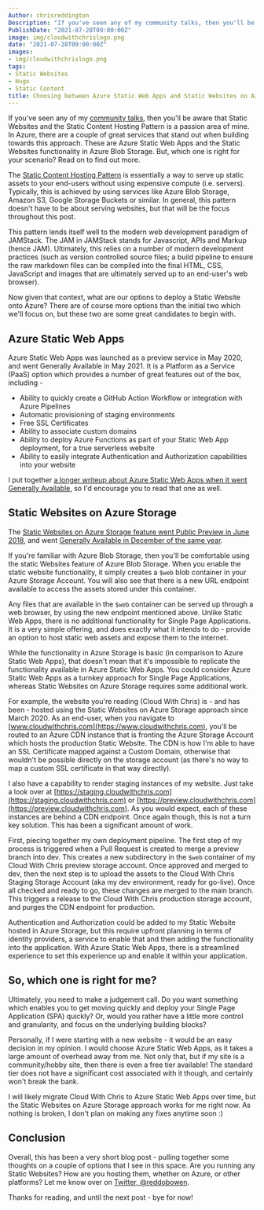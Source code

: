 ```yaml
---
Author: chrisreddington
Description: "If you've seen any of my community talks, then you'll be aware that Static Websites and the Static Content Hosting Pattern is a passion area of mine. In Azure, there are a couple of great services that stand out when building towards this approach. These are Azure Static Web Apps and the Static Websites functionality in Azure Blob Storage. But, which one is right for your scenario? Read on to find out more."
PublishDate: "2021-07-28T09:00:00Z"
image: img/cloudwithchrislogo.png
date: "2021-07-28T09:00:00Z"
images:
- img/cloudwithchrislogo.png
tags:
- Static Websites
- Hugo
- Static Content
title: Choosing between Azure Static Web Apps and Static Websites on Azure Storage
---
```

If you've seen any of my [community talks](/talk), then you'll be aware that Static Websites and the Static Content Hosting Pattern is a passion area of mine. In Azure, there are a couple of great services that stand out when building towards this approach. These are Azure Static Web Apps and the Static Websites functionality in Azure Blob Storage. But, which one is right for your scenario? Read on to find out more.

The [Static Content Hosting Pattern](https://docs.microsoft.com/en-us/azure/architecture/patterns/static-content-hosting) is essentially a way to serve up static assets to your end-users without using expensive compute (i.e. servers). Typically, this is achieved by using services like Azure Blob Storage, Amazon S3, Google Storage Buckets or similar. In general, this pattern doesn't have to be about serving websites, but that will be the focus throughout this post.

This pattern lends itself well to the modern web development paradigm of JAMStack. The JAM in JAMStack stands for Javascript, APIs and Markup (hence JAM). Ultimately, this relies on a number of modern development practices (such as version controlled source files; a build pipeline to ensure the raw markdown files can be compiled into the final HTML, CSS, JavaScript and images that are ultimately served up to an end-user's web browser).

Now given that context, what are our options to deploy a Static Website onto Azure? There are of course more options than the initial two which we'll focus on, but these two are some great candidates to begin with.

## Azure Static Web Apps

Azure Static Web Apps was launched as a preview service in May 2020, and went Generally Available in May 2021. It is a Platform as a Service (PaaS) option which provides a number of great features out of the box, including -

* Ability to quickly create a GitHub Action Workflow or integration with Azure Pipelines
* Automatic provisioning of staging environments
* Free SSL Certificates 
* Ability to associate custom domains
* Ability to deploy Azure Functions as part of your Static Web App deployment, for a true serverless website
* Ability to easily integrate Authentication and Authorization capabilities into your website

I put together [a longer writeup about Azure Static Web Apps when it went Generally Available](blog/static-webapps-general-availability/), so I'd encourage you to read that one as well.

## Static Websites on Azure Storage

The [Static Websites on Azure Storage feature went Public Preview in June 2018](https://azure.microsoft.com/en-gb/updates/azure-storage-static-web-hosting-public-preview/), and went [Generally Available in December of the same year](https://azure.microsoft.com/en-gb/updates/general-availability-static-websites-on-azure-storage/).

If you're familiar with Azure Blob Storage, then you'll be comfortable using the static Websites feature of Azure Blob Storage. When you enable the static website functionality, it simply creates a ``$web`` blob container in your Azure Storage Account. You will also see that there is a new URL endpoint available to access the assets stored under this container.

Any files that are available in the ``$web`` container can be served up through a web browser, by using the new endpoint mentioned above. Unlike Static Web Apps, there is no additional functionality for Single Page Applications. It is a very simple offering, and does exactly what it intends to do - provide an option to host static web assets and expose them to the internet.

While the functionality in Azure Storage is basic (in comparison to Azure Static Web Apps), that doesn't mean that it's impossible to replicate the functionality available in Azure Static Web Apps. You could consider Azure Static Web Apps as a turnkey approach for Single Page Applications, whereas Static Websites on Azure Storage requires some additional work.

For example, the website you're reading (Cloud With Chris) is - and has been - hosted using the Static Websites on Azure Storage approach since March 2020. As an end-user, when you navigate to [www.cloudwithchris.com](https://www.cloudwithchris.com), you'll be routed to an Azure CDN instance that is fronting the Azure Storage Account which hosts the production Static Website. The CDN is how I'm able to have an SSL Certificate mapped against a Custom Domain, otherwise that wouldn't be possible directly on the storage account (as there's no way to map a custom SSL certificate in that way directly).

I also have a capability to render staging instances of my website. Just take a look over at [https://staging.cloudwithchris.com](https://staging.cloudwithchris.com) or [https://preview.cloudwithchris.com](https://preview.cloudwithchris.com). As you would expect, each of these instances are behind a CDN endpoint. Once again though, this is not a turn key solution. This has been a significant amount of work.

First, piecing together my own deployment pipeline. The first step of my process is triggered when a Pull Request is created to merge a preview branch into dev. This creates a new subdirectory in the ``$web`` container of my Cloud With Chris preview storage account. Once approved and merged to dev, then the next step is to upload the assets to the Cloud With Chris Staging Storage Account (aka my dev environment, ready for go-live). Once all checked and ready to go, these changes are merged to the main branch. This triggers a release to the Cloud With Chris production storage account, and purges the CDN endpoint for production.

Authentication and Authorization could be added to my Static Website hosted in Azure Storage, but this require upfront planning in terms of identity providers, a service to enable that and then adding the functionality into the application. With Azure Static Web Apps, there is a streamlined experience to set this experience up and enable it within your application.

## So, which one is right for me?

Ultimately, you need to make a judgement call. Do you want something which enables you to get moving quickly and deploy your Single Page Application (SPA) quickly? Or, would you rather have a little more control and granularity, and focus on the underlying building blocks?

Personally, if I were starting with a new website - it would be an easy decision in my opinion. I would choose Azure Static Web Apps, as it takes a large amount of overhead away from me. Not only that, but if my site is a community/hobby site, then there is even a free tier available! The standard tier does not have a significant cost associated with it though, and certainly won't break the bank.

I will likely migrate Cloud With Chris to Azure Static Web Apps over time, but the Static Websites on Azure Storage approach works for me right now. As nothing is broken, I don't plan on making any fixes anytime soon :)

## Conclusion

Overall, this has been a very short blog post - pulling together some thoughts on a couple of options that I see in this space. Are you running any Static Websites? How are you hosting them, whether on Azure, or other platforms? Let me know over on [Twitter, @reddobowen](https://twitter.com/reddobowen).

Thanks for reading, and until the next post - bye for now!